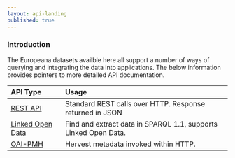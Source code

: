 ```yaml
---
layout: api-landing
published: true
---
```


### Introduction
The Europeana datasets availble here all support a number of ways of querying and integrating the data into applications.
The below information provides pointers to more detailed API documentation.

|API Type|Usage|
|:-------------|:-------------|
|[REST API](/api/portal-api)| Standard REST calls over HTTP. Response returned in JSON |
|[Linked Open Data](/api/linked-open-data) | Find and extract data in SPARQL 1.1, supports Linked Open Data.|
|[OAI-PMH](/api) | Hervest metadata invoked within HTTP. |
